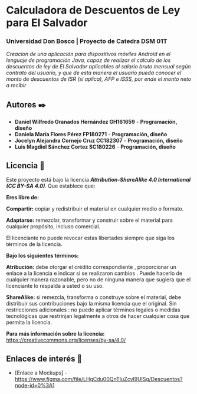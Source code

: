 # Calculadora de Descuentos de Ley para El Salvador
### Universidad Don Bosco | Proyecto de Catedra DSM 01T
_Creacion de una aplicación para dispositivos móviles Android en el lenguaje de programación Java, capaz de realizar el cálculo de los descuentos de ley de El Salvador aplicables al salario bruto mensual según contrato del usuario, y que de esta manera el usuario pueda conocer el monto de descuentos de ISR (si aplica), AFP e ISSS, por ende el monto neto a recibir_

## Autores ✒️
* **Daniel Wilfredo Granados Hernández   GH161659** - **Programación, diseño**
* **Daniela María Flores Pérez           FP180271** - **Programación, diseño**
* **Jocelyn Alejandra Cornejo Cruz       CC182307** - **Programación, diseño**
* **Luis Magdiel Sánchez Cortez          SC180226** - **Programación, diseño**

## Licencia :page_facing_up: 
Este proyecto está bajo la licencia **_Attribution-ShareAlike 4.0 International (CC BY-SA 4.0)_**.
Que establece que:

**Eres libre de:**

**Compartir:** copiar y redistribuir el material en cualquier medio o formato.

**Adaptarse:** remezclar, transformar y construir sobre el material para cualquier propósito, incluso comercial.

El licenciante no puede revocar estas libertades siempre que siga los términos de la licencia.

**Bajo los siguientes términos:**

**Atribución:** debe otorgar el crédito correspondiente , proporcionar un enlace a la licencia e indicar si se realizaron cambios . Puede hacerlo de cualquier manera razonable, pero no de ninguna manera que sugiera que el licenciante lo respalda a usted o su uso.

**ShareAlike:** si remezcla, transforma o construye sobre el material, debe distribuir sus contribuciones bajo la misma licencia que el original.
Sin restricciones adicionales : no puede aplicar términos legales o medidas tecnológicas que restrinjan legalmente a otros de hacer cualquier cosa que permita la licencia.

**Para más información sobre la licencia:** https://creativecommons.org/licenses/by-sa/4.0/

## Enlaces de interés 👀
* [Enlace a Mockups] - https://www.figma.com/file/LHgCdu00QnTIuZcvl9UlSg/Descuentos?node-id=0%3A1

